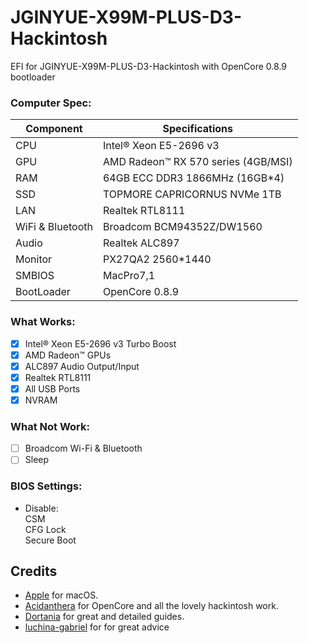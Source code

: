 # JGINYUE-X99M-PLUS-D3-Hackintosh
EFI for JGINYUE-X99M-PLUS-D3-Hackintosh with OpenCore 0.8.9 bootloader  


### Computer Spec:

| Component        | Specifications                         |
| ---------------- | -------------------------------------- |
| CPU              | Intel® Xeon E5-2696 v3                 |
| GPU              | AMD Radeon™ RX 570 series (4GB/MSI)    |
| RAM              | 64GB ECC DDR3 1866MHz (16GB*4)         |
| SSD              | TOPMORE CAPRICORNUS NVMe 1TB           |
| LAN              | Realtek RTL8111					    |
| WiFi & Bluetooth | Broadcom BCM94352Z/DW1560              |
| Audio            | Realtek ALC897                         |
| Monitor          | PX27QA2 2560*1440                      |
| SMBIOS           | MacPro7,1                              |
| BootLoader       | OpenCore 0.8.9                         |

### What Works:

- [x] Intel® Xeon E5-2696 v3 Turbo Boost
- [x] AMD Radeon™ GPUs
- [x] ALC897 Audio Output/Input
- [x] Realtek RTL8111
- [x] All USB Ports
- [x] NVRAM

### What Not Work:

- [ ] Broadcom Wi-Fi & Bluetooth
- [ ] Sleep

### BIOS Settings:

* Disable:  
CSM  
CFG Lock  
Secure Boot  

## Credits

- [Apple](https://apple.com) for macOS.
- [Acidanthera](https://github.com/acidanthera) for OpenCore and all the lovely hackintosh work.
- [Dortania](https://github.com/dortania) for great and detailed guides.
- [luchina-gabriel](https://github.com/luchina-gabriel/BASE-EFI-INTEL-HEDT-4THGEN-X99-HASWELL-E) for for great advice
